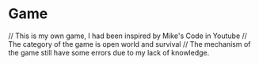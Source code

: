 # Game

// This is my own game, I had been inspired by Mike's Code in Youtube
// The category of the game is open world and survival
// The mechanism of the game still have some errors due to my lack of knowledge.
